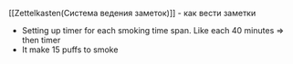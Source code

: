[[Zettelkasten(Система ведения заметок)]] - как вести заметки

* Setting up timer for each smoking time span. Like each 40 minutes => then timer
* It make 15 puffs to smoke